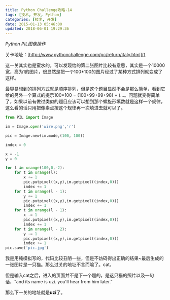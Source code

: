 ```yaml
---
title: Python Challenge攻略-14
tags: [技术, 开发, Python]
categories: [技术, 开发]
date: 2015-01-13 05:46:00
updated: 2018-06-01 19:29:36
---
```


*Python PIL图像操作*

<!-- more -->

关卡地址：[http://www.pythonchallenge.com/pc/return/italy.html]()

这一关其实也是蛮水的，可以发现给的第二张图片比较有意思，其实是一个10000宽，高为1的图片，很显然是把一个100*100的图片经过了某种方式排列就变成了这样。

最容易想到的排列方式就是顺序排列，但是这个题目显然不会是那么简单，看到它给的另外一个算式的提示100*100 = (100+99+99+98) + (...。问题就变得简单了，如果以前有做过类似的题目应该可以想到那个螺旋形填数就是这样一个规律，这么看的话只用把像素点按这个规律再一次填进去就可以了。

```python
from PIL import Image

im = Image.open('wire.png','r')

pic = Image.new(im.mode,(100, 100))

index = 0

x = -1
y = 0

for l in xrange(100,0,-2):
	for t in xrange(l):
		x += 1
		pic.putpixel((x,y),im.getpixel((index,0)))
		index += 1
	for t in xrange(l - 1):
		y += 1
		pic.putpixel((x,y),im.getpixel((index,0)))
		index += 1
	for t in xrange(l - 1):
		x -= 1
		pic.putpixel((x,y),im.getpixel((index,0)))
		index += 1
	for t in xrange(l - 2):
		y -= 1
		pic.putpixel((x,y),im.getpixel((index,0)))
		index += 1
pic.save('pic.jpg')
```

我是用纯模拟写的，代码比较丑陋一些，但是不妨碍得出正确的结果~最后生成的一张图片是一只猫。那么过关的地址不言而喻了。cat。

但是输入cat之后，进入的页面并不是下一个题的，是这只猫的照片以及一句话，“and its name is uzi. you'll hear from him later.”

那么下一关的地址就是**uzi**了。
